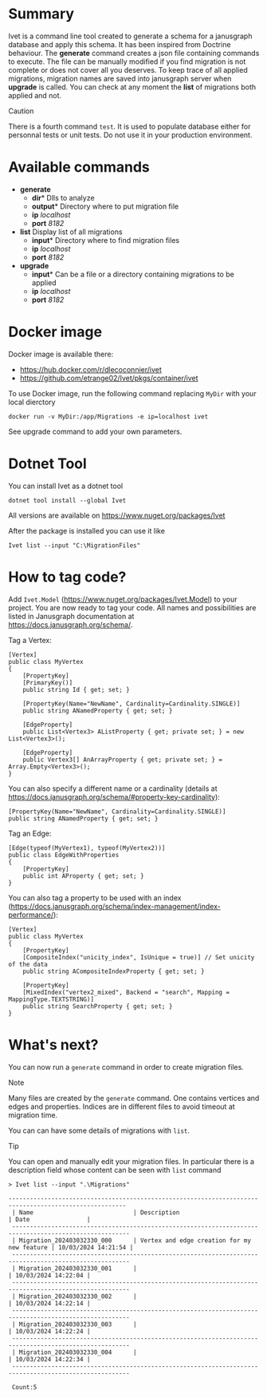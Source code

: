 Summary
=======

Ivet is a command line tool created to generate a schema for a janusgraph database and apply this schema. It has been inspired from Doctrine behaviour.
The **generate** command creates a json file containing commands to execute. The file can be manually modified if you find migration is not complete or does not cover all you deserves.
To keep trace of all applied migrations, migration names are saved into janusgraph server when **upgrade** is called.
You can check at any moment the **list** of migrations both applied and not.

> [!CAUTION]
> There is a fourth command `test`. It is used to populate database either for personnal tests or unit tests. Do not use it in your production environment.

Available commands
=======
* **generate**
	* **dir*** Dlls to analyze
	* **output*** Directory where to put migration file
	* **ip** _localhost_
	* **port** _8182_
* **list** Display list of all migrations
	* **input*** Directory where to find migration files
	* **ip** _localhost_
	* **port** _8182_
* **upgrade**
	* **input*** Can be a file or a directory containing migrations to be applied
	* **ip** _localhost_
	* **port** _8182_

Docker image
=======
Docker image is available there:
- https://hub.docker.com/r/dlecoconnier/ivet
- https://github.com/etrange02/Ivet/pkgs/container/ivet

To use Docker image, run the following command replacing `MyDir` with your local dierctory

```
docker run -v MyDir:/app/Migrations -e ip=localhost ivet
```
See upgrade command to add your own parameters.

Dotnet Tool
=======
You can install Ivet as a dotnet tool
```
dotnet tool install --global Ivet
```
All versions are available on https://www.nuget.org/packages/Ivet

After the package is installed you can use it like
```
Ivet list --input "C:\MigrationFiles"
```

How to tag code?
=======
Add `Ivet.Model` (https://www.nuget.org/packages/Ivet.Model) to your project. You are now ready to tag your code.
All names and possibilities are listed in Janusgraph documentation at https://docs.janusgraph.org/schema/.

Tag a Vertex:
```
[Vertex]
public class MyVertex
{
    [PropertyKey]
    [PrimaryKey()]
    public string Id { get; set; }

    [PropertyKey(Name="NewName", Cardinality=Cardinality.SINGLE)]
    public string ANamedProperty { get; set; }

    [EdgeProperty]
    public List<Vertex3> AListProperty { get; private set; } = new List<Vertex3>();

    [EdgeProperty]
    public Vertex3[] AnArrayProperty { get; private set; } = Array.Empty<Vertex3>(); 
}
```


You can also specify a different name or a cardinality (details at https://docs.janusgraph.org/schema/#property-key-cardinality):
```
[PropertyKey(Name="NewName", Cardinality=Cardinality.SINGLE)]
public string ANamedProperty { get; set; }
```


Tag an Edge:
```
[Edge(typeof(MyVertex1), typeof(MyVertex2))]
public class EdgeWithProperties
{
    [PropertyKey]
    public int AProperty { get; set; }
}
```


You can also tag a property to be used with an index (https://docs.janusgraph.org/schema/index-management/index-performance/):
```
[Vertex]
public class MyVertex
{
    [PropertyKey]
    [CompositeIndex("unicity_index", IsUnique = true)] // Set unicity of the data
    public string ACompositeIndexProperty { get; set; }

    [PropertyKey]
    [MixedIndex("vertex2_mixed", Backend = "search", Mapping = MappingType.TEXTSTRING)]
    public string SearchProperty { get; set; }
}
```


What's next?
=======
You can now run a `generate` command in order to create migration files.

> [!NOTE]
> Many files are created by the `generate` command. One contains vertices and edges and properties. Indices are in different files to avoid timeout at migration time.

You can can have some details of migrations with `list`.

> [!TIP]
> You can open and manually edit your migration files. In particular there is a description field whose content can be seen with `list` command

```
> Ivet list --input ".\Migrations"

-------------------------------------------------------------------------------------------------------
 | Name                            | Description                                 | Date                |
 -------------------------------------------------------------------------------------------------------
 | Migration_202403032330_000      | Vertex and edge creation for my new feature | 10/03/2024 14:21:54 |
 -------------------------------------------------------------------------------------------------------
 | Migration_202403032330_001      |                                             | 10/03/2024 14:22:04 |
 -------------------------------------------------------------------------------------------------------
 | Migration_202403032330_002      |                                             | 10/03/2024 14:22:14 |
 -------------------------------------------------------------------------------------------------------
 | Migration_202403032330_003      |                                             | 10/03/2024 14:22:24 |
 -------------------------------------------------------------------------------------------------------
 | Migration_202403032330_004      |                                             | 10/03/2024 14:22:34 |
 -------------------------------------------------------------------------------------------------------

 Count:5
```